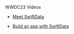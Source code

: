 
WWDC23 Videos

* [Meet SwiftData](https://developer.apple.com/videos/play/wwdc2023/10187/)

* [Build an app with SwiftData](https://developer.apple.com/videos/play/wwdc2023/10154)
